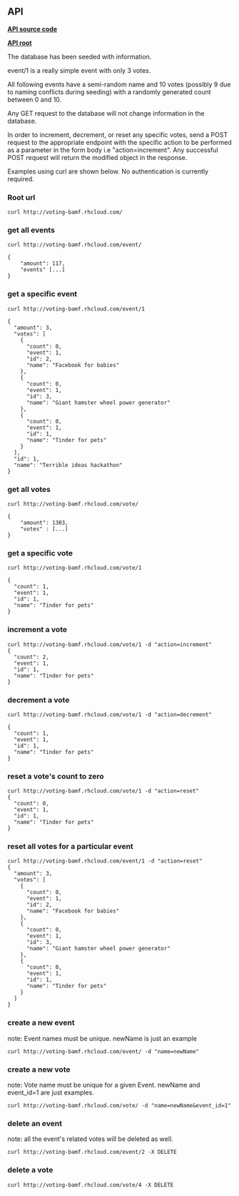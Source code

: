 ## API

[**API source code**](https://github.com/knowsuchagency/voting-api/blob/master/main.py)

[**API root**](http://voting-bamf.rhcloud.com/)

The database has been seeded with information. 

event/1 is a really simple event with only 3 votes.

All following events have a semi-random name and 10 votes (possibly 9 due to naming conflicts during seeding) with a randomly generated count between 0 and 10.

Any GET request to the database will not change information in the database.

In order to increment, decrement, or reset any specific votes, send a POST request to the appropriate endpoint with the specific action to be performed as a parameter in the form body i.e "action=increment".
Any successful POST request will return the modified object in the response.

Examples using curl are shown below. No authentication is currently required.

### Root url

    curl http://voting-bamf.rhcloud.com/
    
### get all events

    curl http://voting-bamf.rhcloud.com/event/
    
    {
        "amount": 117,
        "events" [...]
    }

### get a specific event
    
    curl http://voting-bamf.rhcloud.com/event/1
    
    {
      "amount": 3,
      "votes": [
        {
          "count": 0,
          "event": 1,
          "id": 2,
          "name": "Facebook for babies"
        },
        {
          "count": 0,
          "event": 1,
          "id": 3,
          "name": "Giant hamster wheel power generator"
        },
        {
          "count": 0,
          "event": 1,
          "id": 1,
          "name": "Tinder for pets"
        }
      ],
      "id": 1,
      "name": "Terrible ideas hackathon"
    }

### get all votes

    curl http://voting-bamf.rhcloud.com/vote/
    
    {
        "amount": 1303,
        "votes" : [...]
    }
    
### get a specific vote

    curl http://voting-bamf.rhcloud.com/vote/1
    
    {
      "count": 1,
      "event": 1,
      "id": 1,
      "name": "Tinder for pets"
    }

### increment a vote

    curl http://voting-bamf.rhcloud.com/vote/1 -d "action=increment"
    {
      "count": 2, 
      "event": 1, 
      "id": 1, 
      "name": "Tinder for pets"
    }
    
### decrement a vote

    curl http://voting-bamf.rhcloud.com/vote/1 -d "action=decrement"
    
    {
      "count": 1, 
      "event": 1, 
      "id": 1, 
      "name": "Tinder for pets"
    }
    
### reset a vote's count to zero

    curl http://voting-bamf.rhcloud.com/vote/1 -d "action=reset"
    {
      "count": 0, 
      "event": 1, 
      "id": 1, 
      "name": "Tinder for pets"
    }

### reset all votes for a particular event

    curl http://voting-bamf.rhcloud.com/event/1 -d "action=reset"
    {
      "amount": 3, 
      "votes": [
        {
          "count": 0, 
          "event": 1, 
          "id": 2, 
          "name": "Facebook for babies"
        }, 
        {
          "count": 0, 
          "event": 1, 
          "id": 3, 
          "name": "Giant hamster wheel power generator"
        }, 
        {
          "count": 0, 
          "event": 1, 
          "id": 1, 
          "name": "Tinder for pets"
        }
      ]
    }
    
### create a new event
note: Event names must be unique. newName is just an example

    curl http://voting-bamf.rhcloud.com/event/ -d "name=newName"

### create a new vote
note: Vote name must be unique for a given Event. newName and event_id=1 are just examples.

    curl http://voting-bamf.rhcloud.com/vote/ -d "name=newName&event_id=1"
    
### delete an event
note: all the event's related votes will be deleted as well.

    curl http://voting-bamf.rhcloud.com/event/2 -X DELETE
    
### delete a vote

    curl http://voting-bamf.rhcloud.com/vote/4 -X DELETE